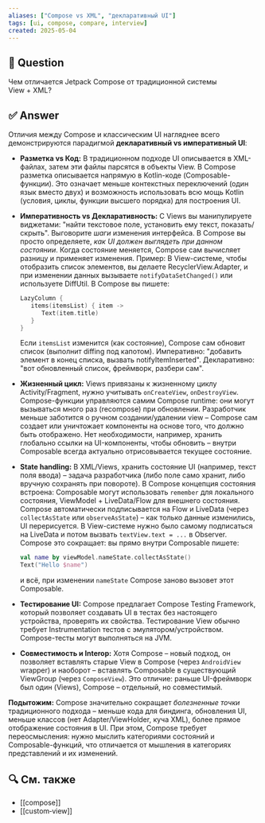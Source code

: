 ```yaml
---
aliases: ["Compose vs XML", "декларативный UI"]
tags: [ui, compose, compare, interview]
created: 2025‑05‑04
---
```


## 📝 Question  
Чем отличается Jetpack Compose от традиционной системы View + XML?

## ✅ Answer  
Отличия между Compose и классическим UI нагляднее всего демонстрируются парадигмой **декларативный vs императивный UI**:

- **Разметка vs Код:** В традиционном подходе UI описывается в XML-файлах, затем эти файлы парсятся в объекты View. В Compose разметка описывается напрямую в Kotlin-коде (Composable-функции). Это означает меньше контекстных переключений (один язык вместо двух) и возможность использовать всю мощь Kotlin (условия, циклы, функции высшего порядка) для построения UI.
    
- **Императивность vs Декларативность:** С Views вы манипулируете виджетами: "найти текстовое поле, установить ему текст, показать/скрыть". Выговорите _шаги_ изменения интерфейса. В Compose вы просто определяете, _как UI должен выглядеть при данном состоянии_. Когда состояние меняется, Compose сам вычисляет разницу и применяет изменения. Пример: В View-системе, чтобы отобразить список элементов, вы делаете RecyclerView.Adapter, и при изменении данных вызываете `notifyDataSetChanged()` или используете DiffUtil. В Compose вы пишете:
    
    ```kotlin
    LazyColumn {
       items(itemsList) { item ->
          Text(item.title)
       }
    }
    ```
    
    Если `itemsList` изменится (как состояние), Compose сам обновит список (выполнит diffing под капотом). Императивно: "добавить элемент в конец списка, вызвать notifyItemInserted". Декларативно: "вот обновленный список, фреймворк, разбери сам".
    
- **Жизненный цикл:** Views привязаны к жизненному циклу Activity/Fragment, нужно учитывать `onCreateView`, `onDestroyView`. Compose-функции управляются самим Compose runtime: они могут вызываться много раз (recompose) при обновлении. Разработчик меньше заботится о ручном создании/удалении view – Compose сам создает или уничтожает компоненты на основе того, что должно быть отображено. Нет необходимости, например, хранить глобально ссылки на UI-компоненты, чтобы обновить – внутри Composable всегда актуально отрисовывается текущее состояние.
    
- **State handling:** В XML/Views, хранить состояние UI (например, текст поля ввода) – задача разработчика (либо поле само хранит, либо вручную сохранять при повороте). В Compose концепция состояния встроена: Composable могут использовать `remember` для локального состояния, ViewModel + LiveData/Flow для внешнего состояния. Compose автоматически подписывается на Flow и LiveData (через `collectAsState` или `observeAsState`) – как только данные изменились, UI перерисуется. В View-системе нужно было самому подписаться на LiveData и потом вызвать `textView.text = ...` в Observer. Compose это сокращает: вы прямо внутри Composable пишете:
    
    ```kotlin
    val name by viewModel.nameState.collectAsState()
    Text("Hello $name")
    ```
    
    и всё, при изменении `nameState` Compose заново вызовет этот Composable.
    
- **Тестирование UI:** Compose предлагает Compose Testing Framework, который позволяет создавать UI в тестах без настоящего устройства, проверять их свойства. Тестирование View обычно требует Instrumentation тестов с эмулятором/устройством. Compose-тесты могут выполняться на JVM.
    
- **Совместимость и Interop:** Хотя Compose – новый подход, он позволяет вставлять старые View в Compose (через `AndroidView` wrapper) и наоборот – вставлять Composable в существующий ViewGroup (через `ComposeView`). Это отличие: раньше UI-фреймворк был один (Views), Compose – отдельный, но совместимый.
    

**Подытожим:** Compose значительно сокращает _болезненные точки_ традиционного подхода – меньше кода для биндинга, обновления UI, меньше классов (нет Adapter/ViewHolder, куча XML), более прямое отображение состояния в UI. При этом, Compose требует переосмысления: нужно мыслить категориями состояний и Composable-функций, что отличается от мышления в категориях представлений и их изменений.

## 🔍 См. также  
- [[compose]]
- [[custom‑view]]
